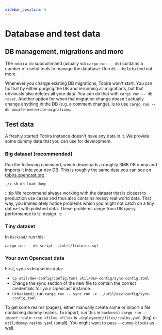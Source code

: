 ```yaml
---
sidebar_position: 5
---
```


# Database and test data

## DB management, migrations and more

The `tobira db` subcommand (usually via `cargo run -- db`) contains a number of useful tools to manage the database.
Run `db --help` to find out more.

Whenever you change existing DB migrations, Tobira won't start.
You can fix that by either purging the DB and rerunning all migrations, but that obviously also deletes all your data.
You can do that with `cargo run -- db reset`.
Another option for when the migration change doesn't actually change anything in the DB (e.g. a comment change), is to use `cargo run -- db unsafe-overwrite-migrations`.


## Test data

A freshly started Tobira instance doesn't have any data in it.
We provide some dummy data that you can use for development.


### Big dataset (recommended)

Run the following command, which downloads a roughly 3MB DB dump and imports it into your dev DB.
This is roughly the same data you can see on [tobira.opencast.org](https://tobira.opencast.org).

```shell
./x.sh db load-dump
```
:::tip
We recommend always working with the dataset that is closest to production use cases and thus also contains messy real world data.
That way, you immediately notice problems which you might not catch on a tiny dataset with polished data.
These problems range from DB query performance to UI design.
:::

### Tiny dataset

In `backend/` run this:

```shell
cargo run -- db script ../util/fixtures.sql
```

### Your own Opencast data

First, sync video/series data:
- `cp util/dev-config/config.toml util/dev-config/sync-config.toml`
- Change the sync section of the new file to contain the correct credentials for your Opencast instance.
- In `backend/`, run `cargo run -- sync run -c ../util/dev-config/sync-config.toml`


To get some realms (pages), either manually create some or import a file containing dummy realms.
To import, run this in `backend/`: `cargo run -- import-realm-tree <file>`.
`<file>` is `.deployment/files/realms.yaml` (big) or `util/dummy-realms.yaml` (small).
You might want to pass `--dummy-blocks` as well.
